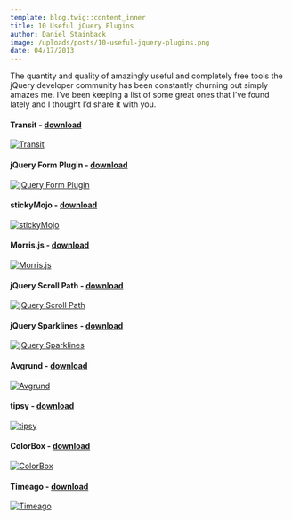 ```yaml
---
template: blog.twig::content_inner
title: 10 Useful jQuery Plugins
author: Daniel Stainback
image: /uploads/posts/10-useful-jquery-plugins.png
date: 04/17/2013
---
```

<!--excerpt-->
The quantity and quality of amazingly useful and completely free tools the jQuery developer community has been constantly churning out simply amazes me. I’ve been keeping a list of some great ones that I’ve found lately and I thought I’d share it with you.
<!--endexcerpt-->

#### Transit - [download](http://ricostacruz.com/jquery.transit/jquery.transit.min.js)
[![Transit](/uploads/posts/10-useful-jquery-plugins/transit.jpg)](http://ricostacruz.com/jquery.transit)

#### jQuery Form Plugin - [download](http://www.malsup.com/jquery/form/#download)
[![jQuery Form Plugin](/uploads/posts/10-useful-jquery-plugins/form.jpg)](http://www.malsup.com/jquery/form)

#### stickyMojo - [download](https://github.com/mojotech/stickymojo/zipball/master)
[![stickyMojo](/uploads/posts/10-useful-jquery-plugins/stickymojo.jpg)](http://mojotech.github.com/stickymojo)

#### Morris.js - [download](http://oesmith.github.com/morris.js/)
[![Morris.js](/uploads/posts/10-useful-jquery-plugins/morris.jpg)](http://oesmith.github.com/morris.js)

#### jQuery Scroll Path - [download](https://github.com/JoelBesada/scrollpath)
[![jQuery Scroll Path](/uploads/posts/10-useful-jquery-plugins/scrollpath.jpg)](http://joelb.me/scrollpath)

#### jQuery Sparklines - [download](http://omnipotent.net/jquery.sparkline/#download)
[![jQuery Sparklines](/uploads/posts/10-useful-jquery-plugins/sparklines.jpg)](http://omnipotent.net/jquery.sparkline/#s-about)

#### Avgrund - [download](http://labs.voronianski.com/jquery.avgrund.js.7z)
[![Avgrund](/uploads/posts/10-useful-jquery-plugins/avgrund.jpg)](http://labs.voronianski.com/jquery.avgrund.js)

#### tipsy - [download](http://onehackoranother.com/projects/jquery/tipsy/#download)
[![tipsy](/uploads/posts/10-useful-jquery-plugins/tipsy.jpg)](http://onehackoranother.com/projects/jquery/tipsy)

#### ColorBox - [download](https://github.com/jackmoore/colorbox/archive/master.zip)
[![ColorBox](/uploads/posts/10-useful-jquery-plugins/colorbox.jpg)](http://www.jacklmoore.com/colorbox)

#### Timeago - [download](http://timeago.yarp.com/jquery.timeago.js)
[![Timeago](/uploads/posts/10-useful-jquery-plugins/timeago.jpg)](http://timeago.yarp.com)


